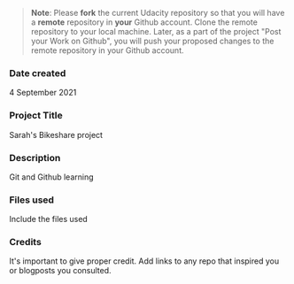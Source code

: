 >**Note**: Please **fork** the current Udacity repository so that you will have a **remote** repository in **your** Github account. Clone the remote repository to your local machine. Later, as a part of the project "Post your Work on Github", you will push your proposed changes to the remote repository in your Github account.

### Date created
4 September 2021

### Project Title
Sarah's Bikeshare project

### Description
Git and Github learning

### Files used
Include the files used

### Credits
It's important to give proper credit. Add links to any repo that inspired you or blogposts you consulted.
